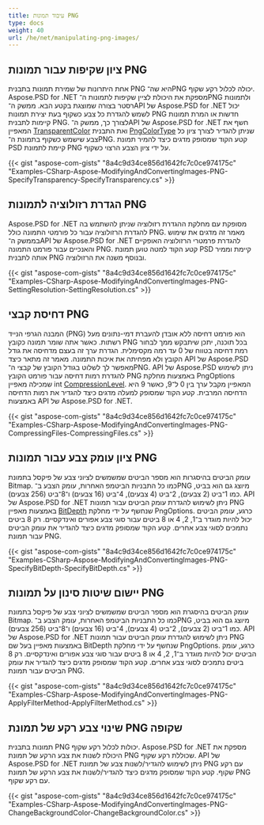 ```yaml
---
title: עיבוד תמונות PNG
type: docs
weight: 40
url: /he/net/manipulating-png-images/
---
```


## **ציון שקיפות עבור תמונות PNG**
אחת היתרונות של שמירת תמונות בתבנית PNG היא שה־PNG יכולה לכלול רקע שקוף. Aspose.PSD for .NET מספקת את היכולת לציין שקיפות לתמונות ה־PNG ולתמונות רסטר בצורה שמוצגת בקטע הבא. ממשק ה־API של Aspose.PSD for .NET יכול לשמש להגדרת כל צבע כשקוף בעת יצירת תמונות PNG חדשות או המרת תמונות קיימות לתבנית PNG. לצורך כך, ממשק ה־API של Aspose.PSD for .NET חשף את המאפיין [TransparentColor](https://reference.aspose.com/psd/net/aspose.psd/ipsdcolorpalette/properties/transparentcolor) ואת התבנית [PngColorType](https://reference.aspose.com/psd/net/aspose.psd.fileformats.png/pngcolortype) שניתן להגדיר לצורך ציון כל צבע שישמש כשקוף בתמונת ה־PNG. קטע הקוד שמסופק מדגים כיצד להמיר תמונת PSD קיימת לתמונת PNG על ידי ציון הצבע הרצוי כשקוף.

{{< gist "aspose-com-gists" "8a4c9d34ce856d1642fc7c0ce974175c" "Examples-CSharp-Aspose-ModifyingAndConvertingImages-PNG-SpecifyTransparency-SpecifyTransparency.cs" >}}
## **הגדרת רזולוציה לתמונות PNG**
Aspose.PSD for .NET מסופקת עם מחלקת ההגדרת רזולוציה שניתן להשתמש בה להגדרת הרזולוציה עבור כל פורמטי התמונה כולל PNG. מאמר זה מדגים את שימוש בממשק ה־API של Aspose.PSD for .NET להגדרת פרמטרי הרזולוציה האופקיים והאנכיים עבור פורמט התמונה PNG. קטע הקוד למטה טוען תמונת PSD קיימת וממיר אותה לתבנית PNG ובנוסף משנה את הרזולוציה.

{{< gist "aspose-com-gists" "8a4c9d34ce856d1642fc7c0ce974175c" "Examples-CSharp-Aspose-ModifyingAndConvertingImages-PNG-SettingResolution-SettingResolution.cs" >}}
## **דחיסת קבצי PNG**
המבנה הגרפי הנייד (PNG) הוא פורמט דחיסה ללא אובדן להעברת דמי-נתונים מעל רשתות. כאשר אתה שומר תמונה כקובץ PNG בכל תוכנה, יתכן שיתבקש ממך לבחור רמת דחיסה בטווח של 0 עד רמה מקסימלית. הגדרת ערך זה בעצם מדחיסה את גודל הקובץ ולא מפחיתה את איכות התמונה. מאמר זה מתאר כיצד API של Aspose.PSD מאפשר לך לשלוט בגודל הקובץ של קבצי ה־PNG. API של Aspose.PSD ניתן לשימוש להגדרת רמות דחיסה עבור פורמט הקובץ PNG באמצעות מחלקת PngOptions שמכילה מאפיין int [CompressionLevel](https://reference.aspose.com/psd/net/aspose.psd.imageoptions/pngoptions/properties/compressionlevel). המאפיין מקבל ערך בין 0 ל־9, כאשר 9 היא הדחיסה המרבית. קטע הקוד שמסופק למעלה מדגים כיצד להגדיר את רמות הדחיסה באמצעות API של Aspose.PSD for .NET.

{{< gist "aspose-com-gists" "8a4c9d34ce856d1642fc7c0ce974175c" "Examples-CSharp-Aspose-ModifyingAndConvertingImages-PNG-CompressingFiles-CompressingFiles.cs" >}}
## **ציון עומק צבע עבור תמונות PNG**
עומק הביטים בהיסגרות הוא מספר הביטים שמשמשים לציוני צבע של פיקסל בתמונת Bitmap. כמו כל התבניות הביטמפ האחרות, עומק הצבע ב־PNG מיוצג גם הוא בביט, כמו 1־ביט (2 צבעים), 2־ביט (4 צבעים), 4־ביט (16 צבעים) ו־8־ביט (256 צבעים). API של Aspose.PSD for .NET ניתן לשימוש להגדרת עומק הביטים עבור תמונות PNG באמצעות מאפיין [BitDepth](https://reference.aspose.com/psd/net/aspose.psd.imageoptions/pngoptions/properties/bitdepth) שנחשף על ידי מחלקת PngOptions. כרגע, עומק הביטים יכול להיות מוגדר ב־1, 2, 4 או 8 ביטים עבור סוגי צבע אפורים ואינדקסיים. רק 8 ביטים נתמכים לסוגי צבע אחרים. קטע הקוד שמסופק מדגים כיצד להגדיר את עומק הביטים עבור תמונת PNG.

{{< gist "aspose-com-gists" "8a4c9d34ce856d1642fc7c0ce974175c" "Examples-CSharp-Aspose-ModifyingAndConvertingImages-PNG-SpecifyBitDepth-SpecifyBitDepth.cs" >}}
## **יישום שיטות סינון על תמונות PNG**
עומק הביטים בהיסגרת הוא מספר הביטים שמשמשים לציוני צבע של פיקסל בתמונת Bitmap. כמו כל התבניות הביטמפ האחרות, עומק הצבע ב־PNG מיוצג גם הוא בביט, כמו 1־ביט (2 צבעים), 2־ביט (4 צבעים), 4־ביט (16 צבעים) ו־8־ביט (256 צבעים). API של Aspose.PSD for .NET ניתן לשימוש להגדרת עומק הביטים עבור תמונות PNG באמצעות מאפיין בעל שם BitDepth שנחשף על ידי מחלקת PngOptions. כרגע, עומק הביטים יכול להיות מוגדר ב־1, 2, 4 או 8 ביטים עבור סוגי צבע אפורים ואינדקסיים. רק 8 ביטים נתמכים לסוגי צבע אחרים. קטע הקוד שמסופק מדגים כיצד להגדיר את עומק הביטים עבור תמונת PNG.


{{< gist "aspose-com-gists" "8a4c9d34ce856d1642fc7c0ce974175c" "Examples-CSharp-Aspose-ModifyingAndConvertingImages-PNG-ApplyFilterMethod-ApplyFilterMethod.cs" >}}
## **שינוי צבע רקע של תמונת PNG שקופה**
תמונות בתבנית PNG יכולות לכלול רקע שקוף. Aspose.PSD for .NET מספקת את היכולת לשנות את צבע הרקע של תמונת PNG שכוללת רקע שקוף. API של Aspose.PSD for .NET ניתן לשימוש להגדיר/לשנות צבע של תמונת PNG עם רקע שקוף. קטע הקוד שמסופק מדגים כיצד להגדיר/לשנות את צבע הרקע של תמונת PNG עם רקע שקוף.


{{< gist "aspose-com-gists" "8a4c9d34ce856d1642fc7c0ce974175c" "Examples-CSharp-Aspose-ModifyingAndConvertingImages-PNG-ChangeBackgroundColor-ChangeBackgroundColor.cs" >}}

